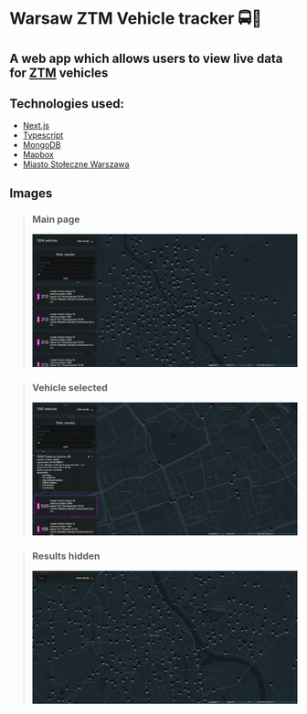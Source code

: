 # Warsaw ZTM Vehicle tracker 🚍🚊

## A web app which allows users to view live data for [ZTM](https://www.ztm.waw.pl/) vehicles

## Technologies used:
* [Next.js](https://nextjs.org/)
* [Typescript](https://www.typescriptlang.org/)
* [MongoDB](https://www.mongodb.com/)
* [Mapbox](https://www.mapbox.com/)
* [Miasto Stołeczne Warszawa](https://api.um.warszawa.pl/)

## Images
>### Main page
>![Main page](./readme-images/main.png)

>### Vehicle selected
>![Vehicle selected](./readme-images/vehicle%20selected.png)

>### Results hidden
>![Results hidden](./readme-images/results%20hidden.png)